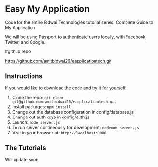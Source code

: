 # Easy My Application

Code for the entire Bidwai Technologies tutorial series: Complete Guide to My Application

We will be using Passport to authenticate users locally, with Facebook, Twitter, and Google.


#github repo

https://github.com/amitbidwai26/eapplicationtech.git

## Instructions

If you would like to download the code and try it for yourself:

1. Clone the repo: `git clone git@github.com:amitbidwai26/eapplicationtech.git`
2. Install packages: `npm install`
3. Change out the database configuration in config/database.js
4. Change out auth keys in config/auth.js
5. Launch: `node server.js`
6. To run server contineously for development: `nodemon server.js`
6. Visit in your browser at: `http://localhost:8080`

## The Tutorials

Will update soon